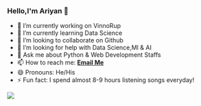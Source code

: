 ### Hello,I'm Ariyan 👋






- 🔭 I’m currently working on VinnoRup
- 🌱 I’m currently learning Data Science
- 👯 I’m looking to collaborate on Github
- 🤔 I’m looking for help with Data Science,Ml & AI 
- 💬 Ask me about Python & Web Development Staffs
- 📫 How to reach me: **[Email Me](fahmiduddinariyan@gmail.com)**
- 😄 Pronouns: He/His
- ⚡ Fun fact: I spend almost 8-9 hours listening songs everyday!
<img src="https://github-readme-stats.vercel.app/api?username=iampawan&&show_icons=true&title_color=ffffff&icon_color=bb2acf&text_color=daf7dc&bg_color=191919"/> 


